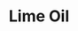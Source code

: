 ---
name: Lime Oil
title: Lime Oil
details:
  - detail:
      key: "Packaging Size"
      value: "5, 25, 200 Kg"
  - detail:
      key: "Usage/Application"
      value: "Fragrance, Flavour, Pharma"
  - detail:
      key: "Form"
      value: "Liquid"
  - detail:
      key: "Botanical Name"
      value: "Citrus Aurantifolia"
  - detail:
      key: "Brand"
      value: "Natural Aroma"
  - detail:
      key: "Packaging Type"
      value: "Can, Barrel"
  - detail:
      key: "Appearance"
      value: "Olive green liquid"
  - detail:
      key: "Density"
      value: "0.861 g/mL at 25 deg C"
  - detail:
      key: "CAS No"
      value: "8008-26-2"
showOnHome: false
thumbnail: https://5.imimg.com/data5/SELLER/Default/2021/12/UC/RB/IO/3823480/lime-oil-500x500.jpg
productImages:
  - https://ucarecdn.com/8213c725-21d0-4ac0-ad5e-c1975c20032b/
category: reconstituted oils
---